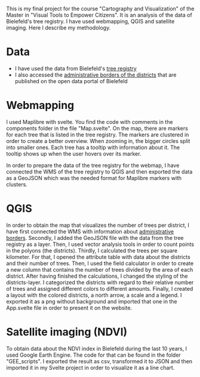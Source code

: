 This is my final project for the course "Cartography and Visualization" of the Master in "Visual Tools to Empower Citizens". It is an analysis of the data of Bielefeld's tree registry. I have used webmapping, QGIS and satellite imaging. Here I describe my methodology.

# Data

- I have used the data from Bielefeld's [tree registry](https://open-data.bielefeld.de/dataset/baumbestand-umweltbetrieb)
- I also accessed the [administrative borders of the districts](https://open-data.bielefeld.de/dataset/stadtbezirke) that are published on the open data portal of Bielefeld

# Webmapping

I used Maplibre with svelte. You find the code with comments in the components folder in the file "Map.svelte". On the map, there are markers for each tree that is listed in the tree registry. The markers are clustered in order to create a better overview. When zooming in, the bigger circles split into smaller ones. Each tree has a tooltip with information about it. The tooltip shows up when the user hovers over its marker.

In order to prepare the data of the tree registry for the webmap, I have connected the WMS of the tree registry to QGIS and then exported the data as a GeoJSON which was the needed format for Maplibre markers with clusters.

# QGIS

In order to obtain the map that visualizes the number of trees per district, I have first connected the WMS with information about [administrative borders](https://open-data.bielefeld.de/dataset/stadtbezirke). Secondly, I added the GeoJSON file with the data from the tree registry as a layer.
Then, I used vector analysis tools in order to count points in the polyons (the districts). Thirdly, I calculated the trees per square kilometer. For that, I opened the attribute table with data about the districts and their number of trees. Then, I used the field calculator in order to create a new column that contains the number of trees divided by the area of each district.
After having finished the calculations, I changed the styling of the districts-layer. I categorized the districts with regard to their relative number of trees and assigned different colors to different amounts. Finally, I created a layout with the colored districts, a north arrow, a scale and a legend. I exported it as a png without background and imported that one in the App.svelte file in order to present it on the website.

# Satellite imaging (NDVI)

To obtain data about the NDVI index in Bielefeld during the last 10 years, I used Google Earth Engine. The code for that can be found in the folder "GEE_scripts". I exported the result as csv, transformed it to JSON and then imported it in my Svelte project in order to visualize it as a line chart.